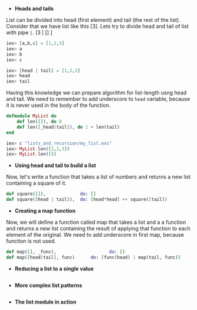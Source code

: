 - **Heads and tails**

List can be divided into head (first element) and tail (the rest of the list).
Consider that we have list like this [3]. Lets try to divide head and tail of list with pipe `|`.
[3 | [] ]

```elixir
iex> [a,b,c] = [1,2,3]
iex> a
iex> b
iex> c
```

```elixir
iex> [head | tail] = [1,2,3]
iex> head
iex> tail
```

Having this knowledge we can prepare algorithm for list-length usng head and tail. We need to remember to add underscore to `head` variable, because it is never used in the body of the function.

```elixir
defmodule MyList do
    def len([]), do 0
    def len([_head|tail]), do 1 + len(tail)
end

iex> c "lists_and_recursion/my_list.exs"
iex> MyList.len([1,2,3])
iex> MyList.len([])
```

- **Using head and tail to build a list**

Now, let's write a function that takes a list of numbers and returns a new list containing a square of it. 

```elixir
def square([]),             do: []
def square([head | tail]),  do: [head*head] ++ square([tail])
```

- **Creating a map function**

Now, we will define a function called map that takes a list and a a function and returns a new list containing the result of applying that function to each element of the original. We need to add underscore in first map, because function is not used.

```elixir
def map([], _func),                    do: []
def map([head|tail], func)      do: [func(head) | map(tail, func)] 
```

- **Reducing a list to a single value**
```elixir
```

- **More complex list patterns**
```elixir
```

- **The list module in action**
```elixir
```
